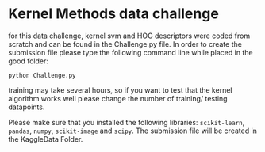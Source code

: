 # Kernel Methods data challenge

for this data challenge, kernel svm and HOG descriptors were coded from scratch and can be found in the Challenge.py file.
In order to create the submission file please type the following command line while placed in the good folder:

``
python Challenge.py
``

training may take several hours, so if you want to test that the kernel algorithm works well please change the number of training/ testing datapoints.

Please make sure that you installed the following libraries: ``scikit-learn``, ``pandas``, ``numpy``, ``scikit-image`` and ``scipy``.
The submission file will be created in the KaggleData Folder.
